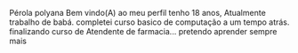 Pérola polyana
Bem vindo(A) ao meu perfil 
tenho 18 anos, Atualmente trabalho de babá.
completei curso basico de computação a um tempo atrás.
finalizando curso de Atendente de farmacia...
pretendo aprender sempre mais
